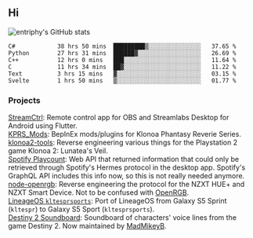 ## Hi
![entriphy's GitHub stats](https://github-readme-stats.vercel.app/api?username=entriphy&show_icons=true&title_color=2196F3&bg_color=212121&text_color=FAFAFA&hide_border=true)
<!--START_SECTION:waka-->

```text
C#            38 hrs 50 mins  █████████▒░░░░░░░░░░░░░░░   37.65 %
Python        27 hrs 31 mins  ██████▓░░░░░░░░░░░░░░░░░░   26.69 %
C++           12 hrs 0 mins   ███░░░░░░░░░░░░░░░░░░░░░░   11.64 %
C             11 hrs 34 mins  ██▓░░░░░░░░░░░░░░░░░░░░░░   11.22 %
Text          3 hrs 15 mins   ▓░░░░░░░░░░░░░░░░░░░░░░░░   03.15 %
Svelte        1 hrs 50 mins   ▒░░░░░░░░░░░░░░░░░░░░░░░░   01.77 %
```

<!--END_SECTION:waka-->
### Projects
[StreamCtrl](https://play.google.com/store/apps/details?id=dev.t4ils.obs_remote): Remote control app for OBS and Streamlabs Desktop for Android using Flutter.<br>
[KPRS_Mods](https://github.com/entriphy/KPRS_Mods): BepInEx mods/plugins for Klonoa Phantasy Reverie Series.<br>
[klonoa2-tools](https://github.com/entriphy/klonoa2-tools): Reverse engineering various things for the Playstation 2 game Klonoa 2: Lunatea's Veil.<br>
[Spotify Playcount](https://github.com/entriphy/sp-playcount-librespot): Web API that returned information that could only be retrieved through Spotify's Hermes protocol in the desktop app. Spotify's GraphQL API includes this info now, so this is not really needed anymore.<br>
[node-openrgb](https://github.com/entriphy/node-openrgb): Reverse engineering the protocol for the NZXT HUE+ and NZXT Smart Device. Not to be confused with [OpenRGB](https://gitlab.com/CalcProgrammer1/OpenRGB).<br>
[LineageOS `kltesprsports`](https://github.com/entriphy/android_device_samsung_kltesprsports): Port of LineageOS from Galaxy S5 Sprint (`kltespr`) to Galaxy S5 Sport (`kltesprsports`).<br>
[Destiny 2 Soundboard](https://github.com/entriphy/Destiny2-Soundboard): Soundboard of characters' voice lines from the game Destiny 2. Now maintained by [MadMikeyB](https://github.com/MadMikeyB/Destiny2-Soundboard).
